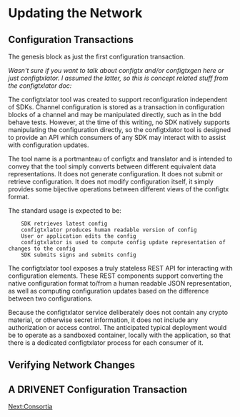 # Updating the Network

## Configuration Transactions

The genesis block as just the first configuration transaction.

*Wasn't sure if you want to talk about configtx and/or configtxgen here or just configtxlator. I assumed the latter, so this is concept related stuff from the configtxlator doc:*

The configtxlator tool was created to support reconfiguration independent of SDKs. Channel configuration is stored as a transaction in configuration blocks of a channel and may be manipulated directly, such as in the bdd behave tests. However, at the time of this writing, no SDK natively supports manipulating the configuration directly, so the configtxlator tool is designed to provide an API which consumers of any SDK may interact with to assist with configuration updates.

The tool name is a portmanteau of configtx and translator and is intended to convey that the tool simply converts between different equivalent data representations. It does not generate configuration. It does not submit or retrieve configuration. It does not modify configuration itself, it simply provides some bijective operations between different views of the configtx format.

The standard usage is expected to be:

        SDK retrieves latest config
        configtxlator produces human readable version of config
        User or application edits the config
        configtxlator is used to compute config update representation of changes to the config
        SDK submits signs and submits config

The configtxlator tool exposes a truly stateless REST API for interacting with configuration elements. These REST components support converting the native configuration format to/from a human readable JSON representation, as well as computing configuration updates based on the difference between two configurations.

Because the configtxlator service deliberately does not contain any crypto material, or otherwise secret information, it does not include any authorization or access control. The anticipated typical deployment would be to operate as a sandboxed container, locally with the application, so that there is a dedicated configtxlator process for each consumer of it.


## Verifying Network Changes


## A DRIVENET Configuration Transaction



[Next:Consortia](../Consortia/Consortia.md)
